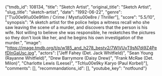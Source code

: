 {"tmdb_id": 108134, "title": "Sketch Artist", "original_title": "Sketch Artist", "slug_title": "sketch-artist", "date": "1992-06-22", "genre": ["T\u00e9l\u00e9film / Crime / Myst\u00e8re / Thriller"], "score": "5.5/10", "synopsis": "A sketch artist for the police helps a witness recall who she saw leaving the scene of a murder, and discovers that the person is his wife. Not willing to believe she was responsible, he resketches the pictures so they don't look like her, and he begins his own investigation of the murder.", "image": "https://image.tmdb.org/t/p/w185_and_h278_bestv2/7WIVUvT9sN7dj9Z4PefDlnGaUsc.jpg", "actors": ["Jeff Fahey (Det. Jack Whitfield)", "Sean Young (Rayanne Whitfield)", "Drew Barrymore (Daisy Drew)", "Frank McRae (Det. Milon)", "Charlotte Lewis (Leese)", "Tch\u00e9ky Karyo (Paul Korbel)"], "comments": [], "recommandations_id": [], "youtube_key": "notfound"}